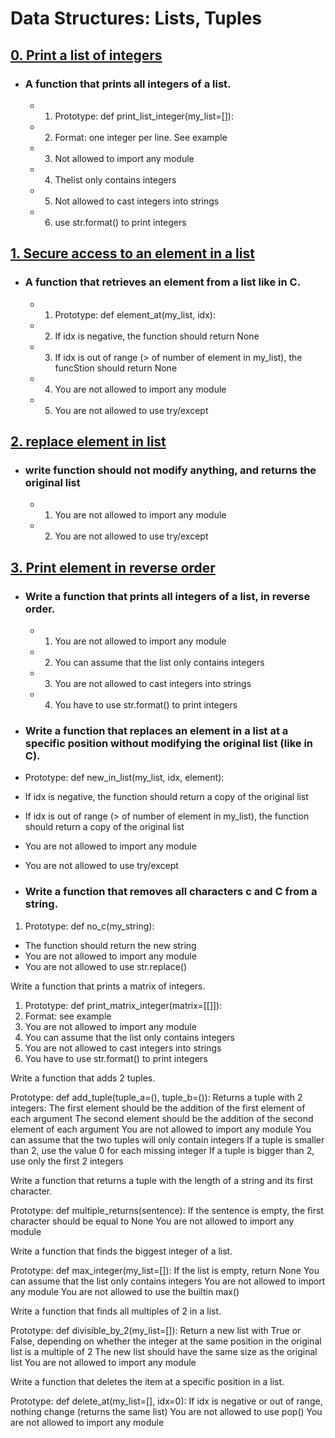 # Data Structures: Lists, Tuples

## [0. Print a list of integers](https://github.com/Cyberguru1/alx-higher_level_programming/blob/main/0x03-python-data_structures/0-print_list_integer.py) 

- ###  A function that prints all integers of a list.
  - 1. Prototype: def print_list_integer(my_list=[]):
  - 2. Format: one integer per line. See example
  - 3. Not allowed to import any module
  - 4. Thelist only contains integers
  - 5. Not allowed to cast integers into strings
  - 6. use str.format() to print integers
## [1. Secure access to an element in a list](https://github.com/Cyberguru1/alx-higher_level_programming/blob/main/0x03-python-data_structures/1-element_at.py)

- ### A function that retrieves an element from a list like in C.
  - 1. Prototype: def element_at(my_list, idx):
  - 2. If idx is negative, the function should return None
  - 3. If idx is out of range (> of number of element in my_list), the funcStion should return None
  - 4. You are not allowed to import any module
  - 5. You are not allowed to use try/except

## [2. replace element in list](https://github.com/Cyberguru1/alx-higher_level_programming/blob/main/0x03-python-data_structures/2-replace_in_list.py)

- ### write function should not modify anything, and returns the original list
  - 1. You are not allowed to import any module
  - 2. You are not allowed to use try/except
## [3. Print element in reverse order](https://github.com/Cyberguru1/alx-higher_level_programming/blob/main/0x03-python-data_structures/3-print_reversed_list_integer.py)
- ### Write a function that prints all integers of a list, in reverse order.
  - 1. You are not allowed to import any module
  - 2. You can assume that the list only contains integers
  - 3. You are not allowed to cast integers into strings
  - 4. You have to use str.format() to print integers

- ### Write a function that replaces an element in a list at a specific position without modifying the original list (like in C).

- Prototype: def new_in_list(my_list, idx, element):
- If idx is negative, the function should return a copy of the original list
- If idx is out of range (> of number of element in my_list), the function should return a copy of the original list
- You are not allowed to import any module
- You are not allowed to use try/except

- ### Write a function that removes all characters c and C from a string.

1) Prototype: def no_c(my_string):
* The function should return the new string
* You are not allowed to import any module
* You are not allowed to use str.replace()

Write a function that prints a matrix of integers.

1. Prototype: def print_matrix_integer(matrix=[[]]):
2. Format: see example
3. You are not allowed to import any module
4. You can assume that the list only contains integers
5. You are not allowed to cast integers into strings
6. You have to use str.format() to print integers

Write a function that adds 2 tuples.

Prototype: def add_tuple(tuple_a=(), tuple_b=()):
Returns a tuple with 2 integers:
The first element should be the addition of the first element of each argument
The second element should be the addition of the second element of each argument
You are not allowed to import any module
You can assume that the two tuples will only contain integers
If a tuple is smaller than 2, use the value 0 for each missing integer
If a tuple is bigger than 2, use only the first 2 integers

Write a function that returns a tuple with the length of a string and its first character.

Prototype: def multiple_returns(sentence):
If the sentence is empty, the first character should be equal to None
You are not allowed to import any module


Write a function that finds the biggest integer of a list.

Prototype: def max_integer(my_list=[]):
If the list is empty, return None
You can assume that the list only contains integers
You are not allowed to import any module
You are not allowed to use the builtin max()

Write a function that finds all multiples of 2 in a list.

Prototype: def divisible_by_2(my_list=[]):
Return a new list with True or False, depending on whether the integer at the same position in the original list is a multiple of 2
The new list should have the same size as the original list
You are not allowed to import any module

Write a function that deletes the item at a specific position in a list.

Prototype: def delete_at(my_list=[], idx=0):
If idx is negative or out of range, nothing change (returns the same list)
You are not allowed to use pop()
You are not allowed to import any module
